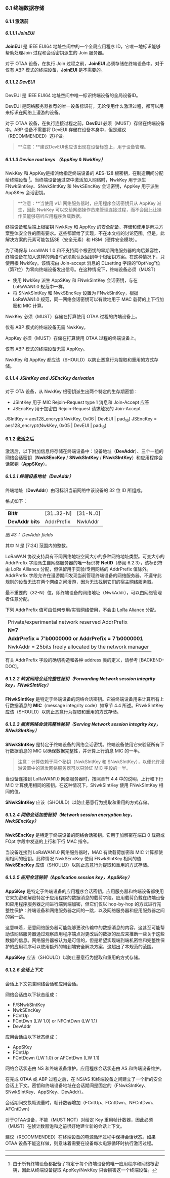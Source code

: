 ### 6.1 终端数据存储


#### 6.1.1 激活前

##### 6.1.1.1 JoinEUI

**JoinEUI** 是 IEEE EUI64 地址空间中的一个全局应用程序 ID，它唯一地标识能够帮助处理Join 过程和会话密钥派生的 Join 服务器。

对于 OTAA 设备，在执行 Join 过程之前，**JoinEUI** 必须存储在终端设备中。对于仅有 ABP 模式的终端设备，**JoinEUI** 是不需要的。

##### 6.1.1.2 DevEUI

DevEUI 是 IEEE EUI64 地址空间中唯一标识终端设备的全局设备ID。

DevEUI 是网络服务器推荐的唯一设备标识符，无论使用什么激活过程，都可以用来标识在网络上漫游的设备。

对于 OTAA 设备，在执行连接过程之前，**DevEUI** 必须（MUST）存储在终端设备中。ABP 设备不需要将 DevEUI 存储在设备本身中，但是建议（RECOMMENDED）这样做。

> **注意：**建议DevEUI也应该出现在设备标签上，用于设备管理。

##### 6.1.1.3 Device root keys （AppKey & NwkKey）

NwkKey 和 AppKey是指派给指定终端设备的 AES-128 根密钥，在制造期间分配给终端设备 [^注1]。当终端设备通过空中激活加入网络时，NwkKey 用于派生 FNwkSIntKey、SNwkSIntKey 和 NwkSEncKey 会话密钥，AppKey 用于派生 AppSKey 会话密钥。

>**注意：**当使用 v1.1 网络服务器时，应用程序会话密钥只从 AppKey 派生，因此 NwkKey 可以交给网络操作员来管理连接过程，而不会因此让操作员能够窃听应用程序负载数据。

终端设备和后端上根密钥 NwkKey 和 AppKey 的安全配备、存储和使用是解决方案整体安全性的固有要求。这些都留给了实现，不在本文档的讨论范围。但是，此解决方案的元素可能包括SE（安全元素）和 HSM（硬件安全模块）。

为了确保与 LoraWAN 1.0 和不支持两个根密钥的早期网络服务器的向后兼容性，终端设备在加入这样的网络时必须默认返回到单个根密钥方案。在这种情况下，只使用根 NwkKey。该情况由 Join-accept 消息的 DLsetting 字段的“OptNeg”位（第7位）为零向终端设备发出信号。在这种情况下，终端设备必须（MUST）

- 使用 NwkKey 派生 AppSKey 和 FNwkSIntKey 会话密钥，与在 LoRaWAN1.0 规范中一样。
- 将 SNwkSIntKey 和 NwkSEncKey 设置为 FNwkSIntKey，根据 LoRaWAN1.0 规范，同一网络会话密钥可以有效地用于 MAC 载荷的上下行加密和 MIC 计算。

NwkKey 必须（MUST）存储在打算使用 OTAA 过程的终端设备上。

仅有 ABP 模式的终端设备无需 NwkKey。

AppKey 必须（MUST）存储在打算使用 OTAA 过程的终端设备上。

仅有 ABP 模式的终端设备无需 AppKey。

NwkKey 和 AppKey 都应该（SHOULD）以防止恶意行为提取和重用的方式存储。

##### 6.1.1.4 JSIntKey and JSEncKey derivation

对于 OTA 设备，从 NwkKey 根密钥派生出两个特定的生存期密钥：

- JSIntKey 用于 MIC Rejoin-Request type 1 消息和 Join-Accept 应答
- JSEncKey 用于加密由 Rejoin-Request 请求触发的 Join-Accept

JSIntKey = aes128_encrypt(NwkKey, 0x06 | DevEUI | pad<sub>16</sub>)
JSEncKey = aes128_encrypt(NwkKey, 0x05 | DevEUI | pad<sub>16</sub>)

#### 6.1.2 激活之后

激活后，以下附加信息将存储在终端设备中：设备地址（**DevAddr**）、三个一组的网络会话密钥（**NwkSEncKey** / **SNwkSIntKey** / **FNwkSIntKey**）和应用程序会话密钥（**AppSKey**）。

##### 6.1.2.1 终端设备地址（DevAddr）

终端地址（**DevAddr**）由可标识当前网络中该设备的 32 位 ID 所组成。

格式如下：

<table class="lora-table">
   <tr>
      <td><b>Bit#</b></td>
      <td>[31..32-N]</td>
      <td>[31-N..0]</td>
   </tr>
   <tr>
      <td><b>DevAddr bits</b></td>
      <td>AddrPrefix</td>
      <td>NwkAddr</td>
   </tr>
</table>

*图 43： DevAddr fields*

其中 N 是 [7:24] 范围内的整数。

LoRaWAN 协议支持具有不同网络地址空间大小的多种网络地址类型。可变大小的 AddrPrefix 字段派生自网络服务器的唯一标识符 **NetID**（参阅 6.2.3），该标识符由 LoRa Alliance 分配，但保留用于实验/专用网络的 AddrPrefix 值除外。AddrPrefix 字段允许在漫游期间发现当前管理终端设备的网络服务器。不遵守此规则的设备无法在两个网络之间漫游，因为无法找到它们的宿主网络服务器。

最不重要的（32-N）位，即终端设备的网络地址（NwkAddr），可以由网络管理者任意分配。

下列 AddrPrefix 值可由任何专用/实验网络使用，不会由 LoRa Aliance 分配。

<table class="lora-table">
   <tr>
      <td>Private/experimental network reserved AddrPrefix</td>
   </tr>
   <tr>
      <td><b>N=7</b></td>
   </tr>
   <tr>
      <td><b>AddrPrefix = 7’b0000000 or AddrPrefix = 7’b0000001</b></td>
   </tr>
   <tr>
      <td>NwkAddr = 25bits freely allocated by the network manager</td>
   </tr>
</table>

有关 AddrPrefix 字段的确切构造和各种 address 类的定义，请参考 [BACKEND-DOC]。


##### 6.1.2.2 转发网络会话完整性秘钥（Forwarding Network session integrity key，FNwkSIntKey）

**FNwkSIntKey** 是特定于终端设备的网络会话密钥。它被终端设备用来计算所有上行数据消息的 **MIC**（message integrity code）如章节 4.4 所述。FNwkSIntKey 应该（SHOULD）以防止恶意行为提取和重用的方式存储。

##### 6.1.2.3 服务网络会话完整性秘钥（Serving Network session integrity key，SNwkSIntKey）

**SNwkSIntKey** 是特定于终端设备的网络会话密钥。终端设备使用它来验证所有下行数据消息的 MIC 以确保数据完整性，并计算上行消息 MIC 的一半。

> 注意：计算依赖于两个秘钥（NwkSIntKey 和 SNwkSIntKey），以便允许漫游设置中的转发网络服务器可以只验证 MIC 字段的一半。

当设备连接到 LoRaWAN1.0 网络服务器时，按照章节 4.4 中的说明，上行和下行 MIC 计算使用相同的密钥。在这种情况下，SNwkSIntKey 使用 FNwkSIntKey 相同的值。

**SNwkSIntKey** 应该（SHOULD）以防止恶意行为提取和重用的方式存储。


##### 6.1.2.4 网络会话加密秘钥（Network session encryption key，NwkSEncKey）

**NwkSEncKey** 是特定于终端设备的网络会话密钥。它用于加解密在端口 0 载荷或 FOpt 字段中发送的上行和下行 MAC 指令。

当设备连接到 LoRaWAN1.0 网络服务器时，MAC 有效载荷加密和 MIC 计算都使用相同的密钥。此种情况 NwkSEncKey 使用 FNwkSIntKey 相同的值.
**NwkSEncKey** 应该（SHOULD）以防止恶意行为提取和重用的方式存储。

##### 6.1.2.5 应用会话秘钥（Application session key，AppSKey）

**AppSKey** 是特定于终端设备的应用程序会话密钥。应用服务器和终端设备都使用它来加密和解密特定于应用程序的数据消息的载荷字段。应用载荷负载在终端设备和应用程序服务器之间进行端到端加密，但它们仅以 hop-by-hop 的方式进行完整性保护：终端设备和网络服务器之间的一跳，以及网络服务器和应用服务器之间的另一跳。

这意味着，恶意网络服务器可能能够更改传输中的数据消息的内容，这甚至可能帮助该网络服务器通过观察应用程序端点对更改后的数据的反应来推断一些关于这些数据的信息。网络服务器被认为是可信的，但是希望实现端到端机密性和完整性保护的应用程序可以使用额外的端到端安全解决方案，这超出了本规范的范围。

**AppSKey** 应该（SHOULD）以防止恶意行为提取和重用的方式存储。

##### 6.1.2.6 会话上下文

会话上下文包含网络会话和应用会话。

网络会话由以下状态组成：

* F/SNwkSIntKey
* NwkSEncKey
* FCntUp
* FCntDwn (LW 1.0) or NFCntDwn (LW 1.1) 
* DevAddr

应用会话由以下状态组成：

* AppSKey
* FCntUp
* FCntDown (LW 1.0) or AFCntDwn (LW 1.1)

网络会话状态由 NS 和终端设备维护。应用程序会话状态由 AS 和终端设备维护。

在完成 OTAA 或 ABP 过程之后，在 NS/AS 和终端设备之间建立了一个新的安全会话上下文。密钥和终端设备地址在会话期间是固定的（FNwkSIntKey、SNwkSIntKey、AppSKey、DevAddr）。

会话期间交换帧流量时，帧计数器增加（FCntUp、FCntDwn、NFCntDwn、AFCntDwn）

对于OTAA设备，不能（MUST NOT）对给定 Key 重用帧计数器，因此必须（MUST）在帧计数器饱和之前很好地建立新的会话上下文。

建议（RECOMMENDED）在终端设备的电源循环过程中保持会话状态。如果 OTAA 设备不能这样做，则意味着需要在设备每次电源循环时执行激活过程。

------


[^注1]: 由于所有终端设备都配备了特定于每个终端设备的唯一应用程序和网络根密钥，因此从终端设备提取 AppKey/NwkKey 只会损害这一个终端设备。

